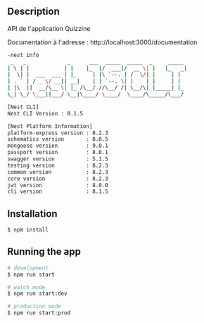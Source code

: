 ## Description

API de l'application Quizzine

Documentation à l'adresse : http://localhost:3000/documentation






```bash
-nest info
 _   _             _      ___  _____  _____  _     _____
| \ | |           | |    |_  |/  ___|/  __ \| |   |_   _|
|  \| |  ___  ___ | |_     | |\ `--. | /  \/| |     | |
| . ` | / _ \/ __|| __|    | | `--. \| |    | |     | |
| |\  ||  __/\__ \| |_ /\__/ //\__/ /| \__/\| |_____| |_
\_| \_/ \___||___/ \__|\____/ \____/  \____/\_____/\___/

[Nest CLI]
Nest CLI Version : 8.1.5 

[Nest Platform Information]
platform-express version : 8.2.3
schematics version       : 8.0.5
mongoose version         : 9.0.1
passport version         : 8.0.1
swagger version          : 5.1.5
testing version          : 8.2.3
common version           : 8.2.3
core version             : 8.2.3
jwt version              : 8.0.0
cli version              : 8.1.5


```



## Installation

```bash
$ npm install
```

## Running the app

```bash
# development
$ npm run start

# watch mode
$ npm run start:dev

# production mode
$ npm run start:prod
```

